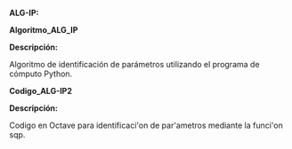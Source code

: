 **ALG-IP:**

**Algoritmo_ALG_IP**

**Descripción:**

Algoritmo de identificación de parámetros utilizando el programa de cómputo Python.

**Codigo_ALG-IP2**

**Descripción:**

Codigo en Octave para identificaci\'on de par\'ametros mediante la funci\'on sqp.
